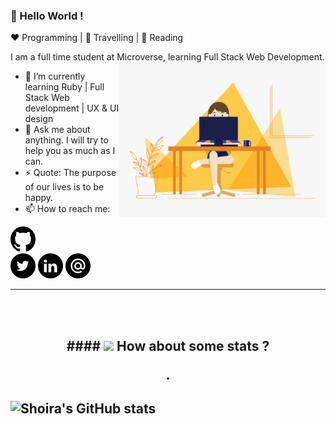 
  
### 👋 Hello World ! 
  
:heart: Programming | :black_heart: Travelling | :blue_heart: Reading
  
I am a full time student at Microverse, learning Full Stack Web Development. 
<img align="right" alt="Person coding gif" src="https://github.com/ShoiraTa/shoirata/blob/main/assets/0_K2WLMTExLyida7OR(1).gif" width="330" />
- 🌱 I’m currently learning Ruby | Full Stack Web development | UX & UI design
- 💬 Ask me about anything. I will try to help you as much as I can.
- ⚡ Quote: The purpose of our lives is to be happy.
- 📫 How to reach me:

 [<img src="https://github.com/ShoiraTa/shoirata/blob/main/assets/github.png" alt="github logo" width="40">](https://github.com/shoirata)   
 [<img src="https://github.com/ShoiraTa/shoirata/blob/main/assets/Twitter.png" width="40">](https://twitter.com/Shoira03)   [<img src="https://github.com/ShoiraTa/shoirata/blob/main/assets/link.png" alt="linkedin logo" width="40">](linkedin.com/in/shoira-tashpulatova-bab4a7122)   [<img src="https://github.com/ShoiraTa/shoirata/blob/main/assets/email.png" alt="gmail logo" width="40">](shoira.shakirovna@gmail.com)



----

<br/>
<br/>


<h2 align="center">
#### <img src="https://media.giphy.com/media/VgCDAzcKvsR6OM0uWg/giphy.gif" width="50"> How about some stats ?
  
.    
   
![Shoira's GitHub stats](https://github-readme-stats.vercel.app/api?username=shoirata&count_private=true)
-------




